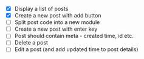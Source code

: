 - [x] Display a list of posts
- [x] Create a new post with add button
- [ ] Split post code into a new module
- [ ] Create a new post with enter key
- [ ] Post should contain meta - created time, id etc.
- [ ] Delete a post
- [ ] Edit a post (and add updated time to post details)